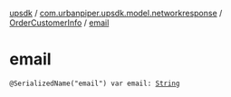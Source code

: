 [upsdk](../../index.md) / [com.urbanpiper.upsdk.model.networkresponse](../index.md) / [OrderCustomerInfo](index.md) / [email](./email.md)

# email

`@SerializedName("email") var email: `[`String`](https://kotlinlang.org/api/latest/jvm/stdlib/kotlin/-string/index.html)